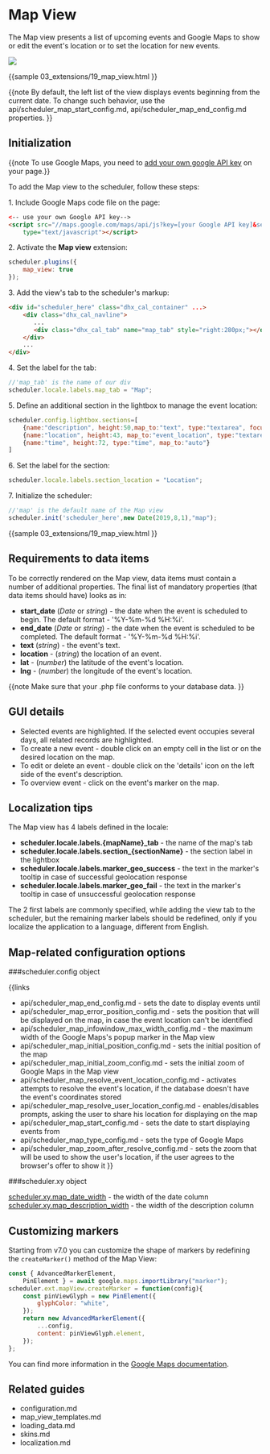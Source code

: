 Map View 
==============

The Map view presents a list of upcoming events and Google Maps to show or edit the event's location or to set the location for new events.

<img src="map_view.png"/>

{{sample
	03_extensions/19_map_view.html
}}

{{note
By default, the left list of the view displays events beginning from the current date. To change such behavior, use the api/scheduler_map_start_config.md, api/scheduler_map_end_config.md properties.
}}


Initialization
-------------------------------

{{note To use Google Maps, you need to [add your own google API key](https://developers.google.com/maps/documentation/javascript/get-api-key) on your page.}}

To add the Map view  to the scheduler, follow these steps:

1\. Include Google Maps code file on the page:

~~~html
<-- use your own Google API key-->
<script src="//maps.google.com/maps/api/js?key=[your Google API key]&sensor=false" 
	type="text/javascript"></script>
~~~

2\. Activate the **Map view** extension:

~~~js
scheduler.plugins({
    map_view: true
});
~~~

3\. Add the view's tab to the scheduler's markup:</b>

~~~html
<div id="scheduler_here" class="dhx_cal_container" ...>
	<div class="dhx_cal_navline">
	   ...
	   <div class="dhx_cal_tab" name="map_tab" style="right:280px;"></div>
    </div>
	...	
</div>
~~~

4\. Set the label for the tab:

~~~js
//'map_tab' is the name of our div
scheduler.locale.labels.map_tab = "Map";
~~~

5\. Define an additional section in the lightbox to manage the event location:

~~~js
scheduler.config.lightbox.sections=[
	{name:"description", height:50,map_to:"text", type:"textarea", focus:true},
	{name:"location", height:43, map_to:"event_location", type:"textarea"},
	{name:"time", height:72, type:"time", map_to:"auto"}	
]
~~~
	
    
6\. Set the label for the section:

~~~js
scheduler.locale.labels.section_location = "Location";
~~~

7\. Initialize the scheduler:

~~~js
//'map' is the default name of the Map view
scheduler.init('scheduler_here',new Date(2019,8,1),"map");
~~~
	

{{sample
	03_extensions/19_map_view.html
}}


Requirements to data items
-------------------------------------------
To be correctly rendered on the Map view, data items must contain a number of additional properties. The final list of mandatory properties (that data items should have) looks as in:

- **start_date** (*Date* or *string*) - the date when the event is scheduled to begin. The default format - '%Y-%m-%d %H:%i'.
- **end_date** (*Date* or *string*) - the date when the event is scheduled to be completed. The default format - '%Y-%m-%d %H:%i'.
- **text** (*string*) - the event's text.
- **location** - (*string*) the location of an event.
- **lat** - (*number*) the latitude of the event's location.
- **lng** - (*number*) the longitude of the event's location.
  
{{note
Make sure that your .php file conforms to your database data.
}}


GUI details 
-------------------------------------------

- Selected events are highlighted. If the selected event occupies several days, all related records are highlighted. 
- To create a new event -  double click on an empty cell in the list or on the desired location on the map.
- To edit or delete an event - double click on the 'details' icon on the left side of the event's description. 
- To overview event - click on the event's marker on the map.

Localization tips
----------------------------------------------

The Map view has 4 labels defined in the locale:

- **scheduler.locale.labels.{mapName}_tab** - the name of the map's tab
- **scheduler.locale.labels.section_{sectionName}** - the section label in the lightbox
- **scheduler.locale.labels.marker_geo_success** - the text in the marker's tooltip in case of successful geolocation response
- **scheduler.locale.labels.marker_geo_fail** -  the text in the marker's tooltip in case of unsuccessful geolocation response


The 2 first labels are commonly specified, while adding the view tab to the scheduler, but the remaining marker labels should be redefined, only if 
you localize the application to a language, different from English.

Map-related configuration options
---------------------------------------

###scheduler.config object

{{links
- api/scheduler_map_end_config.md - sets the date to display events until
- api/scheduler_map_error_position_config.md - sets the position that will be displayed on the map, in case the event location can't be identified
- api/scheduler_map_infowindow_max_width_config.md - the maximum width of the Google Maps's popup marker in the Map view
- api/scheduler_map_initial_position_config.md - sets the initial position of the map
- api/scheduler_map_initial_zoom_config.md - sets the initial zoom of Google Maps in the Map view
- api/scheduler_map_resolve_event_location_config.md - activates attempts to resolve the event's location, if the database doesn't have the event's coordinates stored
- api/scheduler_map_resolve_user_location_config.md - enables/disables prompts, asking the user to share his location for displaying on the map
- api/scheduler_map_start_config.md - sets the date to start displaying events from
- api/scheduler_map_type_config.md - sets the type of Google Maps
- api/scheduler_map_zoom_after_resolve_config.md - sets the zoom that will be used to show the user's location, if the user agrees to the browser's offer to show it
}}

###scheduler.xy object

<a href="api/scheduler_xy_other.md">scheduler.xy.map_date_width</a> - the width of the date column<br>
<a href="api/scheduler_xy_other.md">scheduler.xy.map_description_width</a> - the width of the description column


Customizing markers
---------------------------------------

Starting from v7.0 you can customize the shape of markers by redefining the `createMarker()` method of the Map View:

~~~js
const { AdvancedMarkerElement, 
	PinElement } = await google.maps.importLibrary("marker");
scheduler.ext.mapView.createMarker = function(config){
    const pinViewGlyph = new PinElement({
        glyphColor: "white",
    });
    return new AdvancedMarkerElement({
        ...config,
        content: pinViewGlyph.element,
    });
};
~~~

You can find more information in the [Google Maps documentation](
https://developers.google.com/maps/documentation/javascript/advanced-markers/basic-customization).

Related guides
----------------------------------------

- configuration.md
- map_view_templates.md
- loading_data.md
- skins.md
- localization.md

